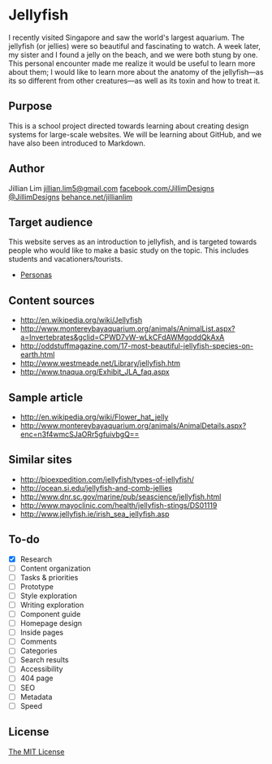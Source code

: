 # Jellyfish

I recently visited Singapore and saw the world's largest aquarium. The jellyfish (or jellies) were so beautiful and fascinating to watch. A week later, my sister and I found a jelly on the beach, and we were both stung by one. This personal encounter made me realize it would be useful to learn more about them; I would like to learn more about the anatomy of the jellyfish—as its so different from other creatures—as well as its toxin and how to treat it.


## Purpose

This is a school project directed towards learning about creating design systems for large-scale websites. We will be learning about GitHub, and we have also been introduced to Markdown.

## Author

Jillian Lim	
[jillian.lim5@gmail.com](mailto:jillian.lim5@gmail.com)
[facebook.com/JillimDesigns](https://www.facebook.com/JillimDesigns)
[@JillimDesigns](https://twitter.com/JillimDesigns)
[behance.net/jillianlim](http://www.behance.net/jillianlim)


## Target audience

This website serves as an introduction to jellyfish, and is targeted towards people who would like to make a basic study on the topic. This includes students and vacationers/tourists.

- [Personas](Personas.md)

## Content sources


- <http://en.wikipedia.org/wiki/Jellyfish>
- <http://www.montereybayaquarium.org/animals/AnimalList.aspx?a=Invertebrates&gclid=CPWD7vW-wLkCFdAWMgoddQkAxA>
- <http://oddstuffmagazine.com/17-most-beautiful-jellyfish-species-on-earth.html>
- <http://www.westmeade.net/Library/jellyfish.htm>
- <http://www.tnaqua.org/Exhibit_JLA_faq.aspx>

## Sample article

- <http://en.wikipedia.org/wiki/Flower_hat_jelly>
- <http://www.montereybayaquarium.org/animals/AnimalDetails.aspx?enc=n3f4wmcSJaORr5gfuivbgQ==>
 
## Similar sites

- <http://bioexpedition.com/jellyfish/types-of-jellyfish/>
- <http://ocean.si.edu/jellyfish-and-comb-jellies>
- <http://www.dnr.sc.gov/marine/pub/seascience/jellyfish.html>
- <http://www.mayoclinic.com/health/jellyfish-stings/DS01119>
- <http://www.jellyfish.ie/irish_sea_jellyfish.asp>

## To-do

- [x] Research
- [ ] Content organization
- [ ] Tasks & priorities
- [ ] Prototype
- [ ] Style exploration
- [ ] Writing exploration
- [ ] Component guide
- [ ] Homepage design
- [ ] Inside pages
- [ ] Comments
- [ ] Categories
- [ ] Search results
- [ ] Accessibility
- [ ] 404 page
- [ ] SEO
- [ ] Metadata
- [ ] Speed

## License

[The MIT License](LICENSE)